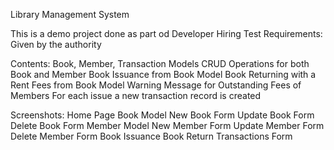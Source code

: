 Library Management System

This is a demo project done as part od Developer Hiring Test
Requirements: Given by the authority

Contents:
  Book, Member, Transaction Models
  CRUD Operations for both Book and Member
  Book Issuance from Book Model
  Book Returning with a Rent Fees from Book Model
  Warning Message for Outstanding Fees of Members
  For each issue a new transaction record is created
  
  Screenshots:
    Home Page
    Book Model
    New Book Form
    Update Book Form
    Delete Book Form
    Member Model
    New Member Form
    Update Member Form
    Delete Member Form
    Book Issuance 
    Book Return
    Transactions Form
